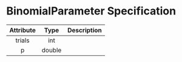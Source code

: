 # BinomialParameter Specification

<!---
@author Aleksandar Ivanov(ivanov0@hm.edu)
-->

| Attribute | Type | Description |
|:---------:|:----:|:-----------:|
trials | int |
p | double |

